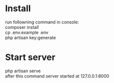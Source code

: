 # Install
run followning command in console:  
composer install  
cp .env.example .env  
php artisan key:generate  
# Start server
php artisan serve  
after this command server started at 127.0.0.1:8000

